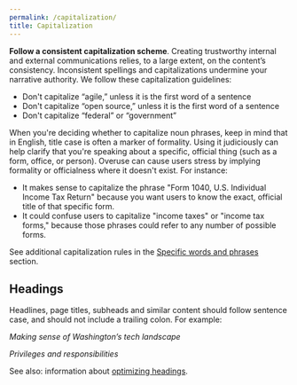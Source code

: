 ```yaml
---
permalink: /capitalization/
title: Capitalization
---
```

**Follow a consistent capitalization scheme**. Creating trustworthy internal and external communications relies, to a large extent, on the content’s consistency. Inconsistent spellings and capitalizations undermine your narrative authority. We follow these capitalization guidelines:

- Don't capitalize “agile,” unless it is the first word of a sentence
- Don't capitalize “open source,” unless it is the first word of a sentence
- Don't capitalize “federal” or “government”

When you're deciding whether to capitalize noun phrases, keep in mind that in English, title case is often a marker of formality. Using it judiciously can help clarify that you're speaking about a specific, official thing (such as a form, office, or person). Overuse can cause users stress by implying formality or officialness where it doesn't exist. For instance:

- It makes sense to capitalize the phrase "Form 1040, U.S. Individual Income Tax Return" because you want users to know the exact, official title of that specific form.
- It could confuse users to capitalize "income taxes" or "income tax forms," because those phrases could refer to any number of possible forms.

See additional capitalization rules in the [Specific words and phrases](https://pages.18f.gov/content-guide/specific-words-and-phrases/)
section.

## Headings

Headlines, page titles, subheads and similar content should follow sentence case, and should not include a trailing colon. For example:

*Making sense of Washington’s tech landscape*

*Privileges and responsibilities*

See also: information about [optimizing headings](../optimize-headings-and-titles/).
